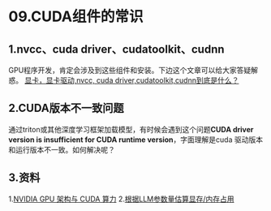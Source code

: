 # 09.CUDA组件的常识

## 1.nvcc、cuda driver、cudatoolkit、cudnn
GPU程序开发，肯定会涉及到这些组件和安装。下边这个文章可以给大家答疑解惑。
[显卡，显卡驱动,nvcc, cuda driver,cudatoolkit,cudnn到底是什么？](https://zhuanlan.zhihu.com/p/91334380)

## 2.CUDA版本不一致问题
通过triton或其他深度学习框架加载模型，有时候会遇到这个问题**CUDA driver version is insufficient for CUDA runtime version**，字面理解是cuda 驱动版本和运行版本不一致。如何解决呢？

## 3.资料
1.[NVIDIA GPU 架构与 CUDA 算力](https://cuiyuhao.com/posts/8a630bae/)
2.[根据LLM参数量估算显存/内存占用](https://cuiyuhao.com/posts/c87c0f5d/)
